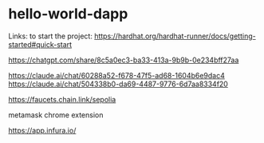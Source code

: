 # hello-world-dapp

Links:
to start the project:
https://hardhat.org/hardhat-runner/docs/getting-started#quick-start


https://chatgpt.com/share/8c5a0ec3-ba33-413a-9b9b-0e234bff27aa

https://claude.ai/chat/60288a52-f678-47f5-ad68-1604b6e9dac4
https://claude.ai/chat/504338b0-da69-4487-9776-6d7aa8334f20


https://faucets.chain.link/sepolia

metamask chrome extension

https://app.infura.io/

